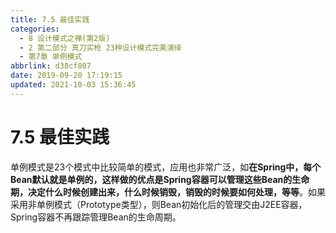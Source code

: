```yaml
---
title: 7.5 最佳实践
categories:
  - 8 设计模式之禅(第2版)
  - 2 第二部分 真刀实枪 23种设计模式完美演绎
  - 第7章 单例模式
abbrlink: d38cf807
date: 2019-09-20 17:19:15
updated: 2021-10-03 15:36:45
---
```

# 7.5 最佳实践 #
单例模式是23个模式中比较简单的模式，应用也非常广泛，如**在Spring中，每个Bean默认就是单例的，这样做的优点是Spring容器可以管理这些Bean的生命期，决定什么时候创建出来，什么时候销毁，销毁的时候要如何处理，等等**。如果采用非单例模式（Prototype类型），则Bean初始化后的管理交由J2EE容器，Spring容器不再跟踪管理Bean的生命周期。
